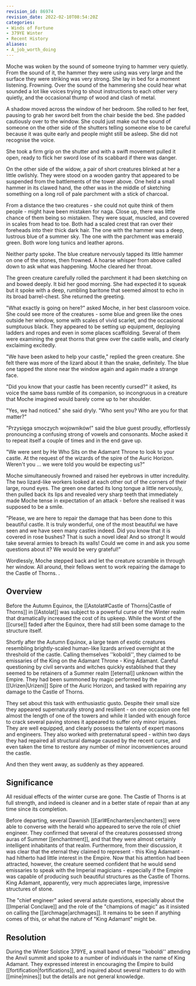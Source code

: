 ```yaml
---
revision_id: 86974
revision_date: 2022-02-10T08:54:20Z
categories:
- Winds of Fortune
- 379YE Winter
- Recent History
aliases:
- A_job_worth_doing
---
```



Moche was woken by the sound of someone trying to hammer very quietly. From the sound of it, the hammer they were using was very large and the surface they were striking was very strong. She lay in bed for a moment listening. Frowning. Over the sound of the hammering she could hear what sounded a lot like voices trying to shout instructions to each other very quietly, and the occasional thump of wood and clash of metal.

A shadow moved across the window of her bedroom. She rolled to her feet, pausing to grab her sword belt from the chair beside the bed. She padded cautiously over to the window. She could just make out the sound of someone on the other side of the shutters telling someone else to be careful because it was quite early and people might still be asleep. She did not recognise the voice.

She took a firm grip on the shutter and with a swift movement pulled it open, ready to flick her sword lose of its scabbard if there was danger.

On the other side of the widow, a pair of short creatures blinked at her a little owlishly. They were stood on a wooden gantry that appeared to be suspended from the battlements of the tower above. One held a small hammer in its clawed hand, the other was in the middle of sketching something on a long roll of pale parchment with a stick of charcoal.

From a distance the two creatures - she could not quite think of them people - might have been mistaken for naga. Close up, there was little chance of them being so mistaken. They were squat, muscled, and covered in scales from head to toe. Both had a scaled crest that ran over their foreheads into their thick dark hair. The one with the hammer was a deep, lustrous blue of a summer sky. The one with the parchment was emerald green. Both wore long tunics and leather aprons.

Neither party spoke. The blue creature nervously tapped its little hammer on one of the stones, then frowned. A hoarse whisper from above called down to ask what was happening. Moche cleared her throat.

The green creature carefully rolled the parchment it had been sketching on and bowed deeply. It bid her good morning. She had expected it to squeak but it spoke with a deep, rumbling baritone that seemed almost to echo in its broad barrel-chest. She returned the greeting.

"What exactly is going on here?" asked Moche, in her best classroom voice. She could see more of the creatures - some blue and green like the ones outside her window, some with scales of vivid scarlet, and the occasional sumptuous black. They appeared to be setting up equipment, deploying ladders and ropes and even in some places scaffolding. Several of them were examining the great thorns that grew over the castle walls, and clearly exclaiming excitedly.

"We have been asked to help your castle," replied the green creature. She felt there was more of the lizard about it than the snake, definitely. The blue one tapped the stone near the window again and again made a strange face.

"Did you know that your castle has been recently cursed?" it asked, its voice the same bass rumble of its companion, so incongruous in a creature that Moche imagined would barely come up to her shoulder.

"Yes, we had noticed." she said dryly. "Who sent you? Who are you for that matter?"

"Przysięga smoczych wojowników!" said the blue guest proudly, effortlessly pronouncing a confusing strong of vowels and consonants. Moche asked it to repeat itself a couple of times and in the end gave up.

"We were sent by He Who Sits on the Adamant Throne to look to your castle. At the request of the wizards of the spire of the Auric Horizon. Weren't you ... we were told you would be expecting us?"

Moche simultaneously frowned and raised her eyebrows in utter incredulity. The two lizard-like workers looked at each other out of the corners of their large, round eyes. The green one darted its long tongue a little nervously, then pulled back its lips and revealed very sharp teeth that immediately made Moche tense in expectation of an attack - before she realised it was supposed to be a smile.

"Please, we are here to repair the damage that has been done to this beautiful castle. It is truly wonderful, one of the most beautiful we have seen and we have seen many castles indeed. Did you know that it is covered in rose bushes? That is such a novel idea! And so strong! It would take several armies to breach its walls! Could we come in and ask you some questions about it? We would be very grateful!"

Wordlessly, Moche stepped back and let the creature scramble in through her window. All around, their fellows went to work repairing the damage to the Castle of Thorns. .


## Overview
Before the Autumn Equinox, the [[Astolat#Castle of Thorns|Castle of Thorns]] in [[Astolat]] was subject to a powerful curse of the Winter realm that dramatically increased the cost of its upkeep. While the worst of the [[curse]] faded after the Equinox, there had still been some damage to the structure itself.

Shortly after the Autumn Equinox, a large team of exotic creatures resembling brightly-scaled human-like lizards arrived overnight at the threshold of the castle. Calling themselves ''koboldi'', they claimed to be emissaries of the King on the Adamant Throne - King Adamant. Careful questioning by civil servants and witches quickly established that they seemed to be retainers of a Summer realm [[eternal]] unknown within the Empire. They had been summoned by magic performed by the [[Urizen|Urizeni]] Spire of the Auric Horizon, and tasked with repairing any damage to the Castle of Thorns.

They set about this task with enthusiastic gusto. Despite their small size they appeared supernaturally strong and resilient - on one occasion one fell almost the length of one of the towers and while it landed with enough force to crack several paving stones it appeared to suffer only minor injuries. They are well equipped, and clearly possess the talents of expert masons and engineers. They also worked with preternatural speed - within two days they had repaired all structural damage caused by the recent curse, and even taken the time to restore any number of minor inconveniences around the castle.

And then they went away, as suddenly as they appeared.

## Significance
All residual effects of the winter curse are gone. The Castle of Thorns is at full strength, and indeed is cleaner and in a better state of repair than at any time since its completion.

Before departing, several Dawnish [[Earl#Enchanters|enchanters]] were able to converse with the herald who appeared to serve the role of chief engineer. They confirmed that several of the creatures possessed strong auras of Summer [[enchantment]], and that they were almost certainly intelligent inhabitants of that realm. Furthermore, from their discussion, it was clear that the eternal they claimed to represent - this King Adamant - had hitherto had little interest in the Empire. Now that his attention had been attracted, however, the creature seemed confident that he would send emissaries to speak with the Imperial magicians - especially if the Empire was capable of producing such beautiful structures as the Castle of Thorns. King Adamant, apparently, very much appreciates large, impressive structures of stone.

The "chief engineer" asked several astute questions, especially about the [[Imperial Conclave]] and the role of the "champions of magic" as it insisted on calling the [[archmage|archmages]]. It remains to be seen if anything comes of this, or what the nature of "King Adamant" might be.

## Resolution
During the Winter Solstice 379YE, a small band of these ''koboldi'' attending the Anvil summit and spoke to a number of individuals in the name of King Adamant. They expressed interest in encouraging the Empire to build [[fortification|fortifications]], and inquired about several matters to do with [[mine|mines]] but the details are not general knowledge.